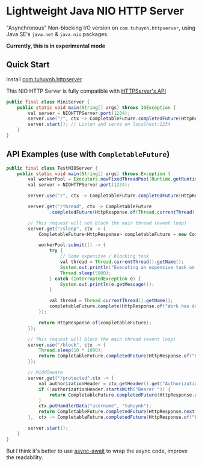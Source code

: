 # Lightweight Java NIO HTTP Server

"Asynchronous" Non-blocking I/O version on `com.tuhuynh.httpserver`, using Java SE's `java.net` & `java.nio` packages.

**Currently, this is in experimental mode**

## Quick Start

Install [com.tuhuynh.httpserver](https://github.com/huynhminhtufu/httpserver/packages/309436)

This NIO HTTP Server is fully compatible with [HTTPServer's API](https://github.com/huynhminhtufu/httpserver#api-examples)

```java
public final class MiniServer {
    public static void main(String[] args) throws IOException {
        val server = NIOHTTPServer.port(1234);
        server.use("/", ctx -> CompletableFuture.completedFuture(HttpResponse.of("Hello World")));
        server.start(); // Listen and serve on localhost:1234
    }
}
```

## API Examples (use with `CompletableFuture`)

```java
public final class TestNIOServer {
    public static void main(String[] args) throws Exception {
        val workerPool = Executors.newFixedThreadPool(Runtime.getRuntime().availableProcessors());
        val server = NIOHTTPServer.port(1234);

        server.use("/", ctx -> CompletableFuture.completedFuture(HttpResponse.of("Hello World")));

        server.get("/thread", ctx -> CompletableFuture
                .completedFuture(HttpResponse.of(Thread.currentThread().getName())));

        // This request will not block the main thread (event loop)
        server.get("/sleep", ctx -> {
            CompletableFuture<HttpResponse> completableFuture = new CompletableFuture<>();

            workerPool.submit(() -> {
                try {
                    // Some expensive / blocking task
                    val thread = Thread.currentThread().getName();
                    System.out.println("Executing an expensive task on " + thread);
                    Thread.sleep(5000);
                } catch (InterruptedException e) {
                    System.out.println(e.getMessage());
                }

                val thread = Thread.currentThread().getName();
                completableFuture.complete(HttpResponse.of("Work has done, current thread is: " + thread));
            });

            return HttpResponse.of(completableFuture);
        });

        // This request will block the main thread (event loop)
        server.use("/block", ctx -> {
            Thread.sleep(10 * 1000);
            return CompletableFuture.completedFuture(HttpResponse.of("Hello World"));
        });

        // Middleware
        server.get("/protected",ctx -> {
            val authorizationHeader = ctx.getHeader().get("Authorization");
            if (!authorizationHeader.startsWith("Bearer ")) {
                return CompletableFuture.completedFuture(HttpResponse.reject("Invalid token").status(401));
            }
            ctx.putHandlerData("username", "tuhuynh");
            return CompletableFuture.completedFuture(HttpResponse.next());
        },  ctx -> CompletableFuture.completedFuture(HttpResponse.of("Login success, hello: " + ctx.getData("username"))));

        server.start();
    }
}
```

But I think it's better to use [async-await](https://github.com/electronicarts/ea-async) to wrap the async code, improve the readability.